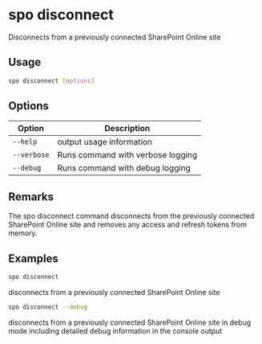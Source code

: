 # spo disconnect

Disconnects from a previously connected SharePoint Online site

## Usage

```sh
spo disconnect [options]
```

## Options

Option|Description
------|-----------
`--help`|output usage information
`--verbose`|Runs command with verbose logging
`--debug`|Runs command with debug logging

## Remarks

The spo disconnect command disconnects from the previously connected SharePoint Online site and removes any access and refresh tokens from memory.

## Examples

```sh
spo disconnect
```

disconnects from a previously connected SharePoint Online site

```sh
spo disconnect --debug
```

disconnects from a previously connected SharePoint Online site in debug mode including detailed debug information in the console output